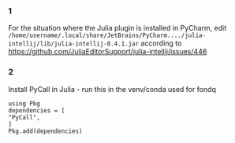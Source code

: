 ### 1
For the situation where the Julia plugin is installed in PyCharm, edit 
`/home/username/.local/share/JetBrains/PyCharm..../julia-intellij/lib/julia-intellij-0.4.1.jar`
according to https://github.com/JuliaEditorSupport/julia-intellij/issues/446

### 2
Install PyCall in Julia - run this in the venv/conda used for fondq
```
using Pkg
dependencies = [
"PyCall",
]
Pkg.add(dependencies)
```